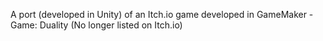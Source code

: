 A port (developed in Unity) of an Itch.io game developed in GameMaker - Game: Duality (No longer listed on Itch.io)
